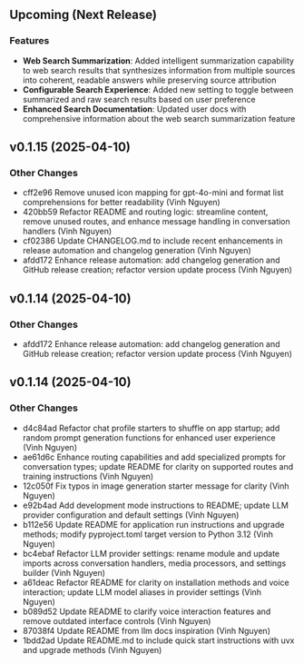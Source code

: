 ## Upcoming (Next Release)

### Features

- **Web Search Summarization**: Added intelligent summarization capability to web search results that synthesizes information from multiple sources into coherent, readable answers while preserving source attribution
- **Configurable Search Experience**: Added new setting to toggle between summarized and raw search results based on user preference
- **Enhanced Search Documentation**: Updated user docs with comprehensive information about the web search summarization feature

## v0.1.15 (2025-04-10)

### Other Changes

- cff2e96 Remove unused icon mapping for gpt-4o-mini and format list comprehensions for better readability (Vinh Nguyen)
- 420bb59 Refactor README and routing logic: streamline content, remove unused routes, and enhance message handling in conversation handlers (Vinh Nguyen)
- cf02386 Update CHANGELOG.md to include recent enhancements in release automation and changelog generation (Vinh Nguyen)
- afdd172 Enhance release automation: add changelog generation and GitHub release creation; refactor version update process (Vinh Nguyen)

## v0.1.14 (2025-04-10)

### Other Changes

- afdd172 Enhance release automation: add changelog generation and GitHub release creation; refactor version update process (Vinh Nguyen)

## v0.1.14 (2025-04-10)

### Other Changes

- d4c84ad Refactor chat profile starters to shuffle on app startup; add random prompt generation functions for enhanced user experience (Vinh Nguyen)
- ae61d6c Enhance routing capabilities and add specialized prompts for conversation types; update README for clarity on supported routes and training instructions (Vinh Nguyen)
- 12c050f Fix typos in image generation starter message for clarity (Vinh Nguyen)
- e92b4ad Add development mode instructions to README; update LLM provider configuration and default settings (Vinh Nguyen)
- b112e56 Update README for application run instructions and upgrade methods; modify pyproject.toml target version to Python 3.12 (Vinh Nguyen)
- bc4ebaf Refactor LLM provider settings: rename module and update imports across conversation handlers, media processors, and settings builder (Vinh Nguyen)
- a61deac Refactor README for clarity on installation methods and voice interaction; update LLM model aliases in provider settings (Vinh Nguyen)
- b089d52 Update README to clarify voice interaction features and remove outdated interface controls (Vinh Nguyen)
- 87038f4 Update README from llm docs inspiration (Vinh Nguyen)
- 1bdd2ad Update README.md to include quick start instructions with uvx and upgrade methods (Vinh Nguyen)
